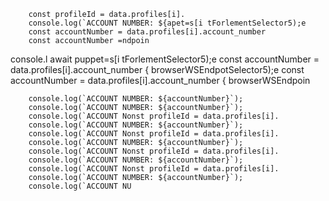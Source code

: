 
        const profileId = data.profiles[i].
        console.log(`ACCOUNT NUMBER: ${apet=s[i tForlementSelector5);e
        const accountNumber = data.profiles[i].account_number
        const accountNumber =ndpoin
console.l await puppet=s[i tForlementSelector5);e
        const accountNumber = data.profiles[i].account_number
                    { browserWSEndpotSelector5);e
        const accountNumber = data.profiles[i].account_number
                    { browserWSEndpoin

        console.log(`ACCOUNT NUMBER: ${accountNumber}`);
        console.log(`ACCOUNT NUMBER: ${accountNumber}`);
        console.log(`ACCOUNT Nonst profileId = data.profiles[i].
        console.log(`ACCOUNT NUMBER: ${accountNumber}`);
        console.log(`ACCOUNT Nonst profileId = data.profiles[i].
        console.log(`ACCOUNT NUMBER: ${accountNumber}`);
        console.log(`ACCOUNT Nonst profileId = data.profiles[i].
        console.log(`ACCOUNT NUMBER: ${accountNumber}`);
        console.log(`ACCOUNT Nonst profileId = data.profiles[i].
        console.log(`ACCOUNT NUMBER: ${accountNumber}`);
        console.log(`ACCOUNT NU
